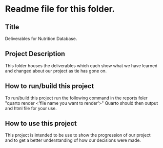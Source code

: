 # Readme file for this folder.

## Title
Deliverables for Nutrition Database.

## Project Description
This folder houses the deliverables which each show what we have learned and changed about our project as tie has gone on.

## How to run/build this project
To run/build this project run the following command in the reports foler
"quarto render <'file name you want to render'>"
Quarto should then output and html file for your use.

## How to use this project
This project is intended to be use to show the progression of our project and to get a better understanding of how our decisions were made.